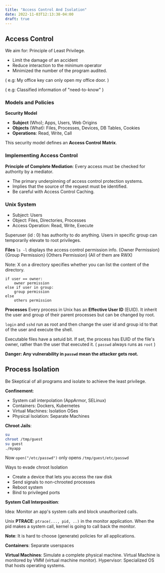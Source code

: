 ```yaml
---
title: "Access Control And Isolation"
date: 2022-11-03T12:13:38-04:00
draft: true
---
```


## Access Control

We aim for: Principle of Least Privilege. 
- Limit the damage of an accident
- Reduce interaction to the minimum operator
- Minimized the number of the program audited.

( e.g: My office key can only open my office door. )

( e.g: Classified information of "need-to-know" )

### Models and Policies

**Security Model**

- **Subject** (Who);
    Apps, Users, Web Origins
- **Objects** (What):
    Files, Processes, Devices, DB Tables, Cookies
- **Operations**:
    Read, Write, Call

This security model defines an **Access Control Matrix**. 

### Implementing Access Control

**Principle of Complete Mediation**: Every access must be checked for authority by a mediator.

- The primary underpinning of access control protection systems.
- Implies that the source of the request must be identified.
- Be careful with Access Control Caching.

### Unix System

- Subject: Users
- Object: Files, Directories, Processes
- Access Operation: Read, Write, Execute

Superuser (id : 0) has authority to do anything. Users in specific group can temporarily elevate to root privileges.

**Files**
`ls -l` displays the access control permission info. {Owner Permission} {Group Permission} {Others Permission} (All of them are RWX)

Note: X on a directory specifies whether you can list the content of the directory.

```
if user == owner:
    owner permission
else if user in group:
    group permission
else
    others permission
```

**Processes**
Every process in Unix has an **Effective User ID** (EUID). It inherit the user and group of their parent processes but can be changed by root.

`login` and `sshd` run as root and then change the user id and group id to that of the user and execute the shell.

Executable files have a setuid bit. If set, the process has EUID of the file's owner, rather than the user that executed it. ( `passwd` always runs as `root` )

**Danger: Any vulnerability in `passwd` mean the attacker gets root.**

## Process Isolation

Be Skeptical of all programs and isolate to achieve the least privilege.


**Confinement**: 

- System call interpolation (AppArmor, SELinux)
- Containers: Dockers, Kubernetes
- Virtual Machines: Isolation OSes
- Physical Isolation: Separate Machines

**Chroot Jails**:
```sh
su
chroot /tmp/guest
su guest
./myapp
```
Now `open("/etc/passwd")` only opens `/tmp/guest/etc/passwd`

Ways to evade chroot Isolation
- Create a device that lets you access the raw disk
- Send signals to non-chrooted processes
- Reboot system
- Bind to privileged ports

**System Call Interposition**:

Idea: Monitor an app's system calls and block unauthorized calls.

Unix **PTRACE**: `ptrace(..., pid, ..)` in the monitor application. When the pid makes a system call, kernel is going to call back the monitor.

**Note**: It is hard to choose (generate) policies for all applications.

**Containers**: Separate userspaces

**Virtual Machines**: Simulate a complete physical machine. Virtual Machine is monitored by VMM (virtual machine monitor). Hypervisor: Specialized OS that hosts operating systems.

